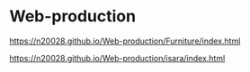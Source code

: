 # Web-production

https://n20028.github.io/Web-production/Furniture/index.html

https://n20028.github.io/Web-production/isara/index.html
